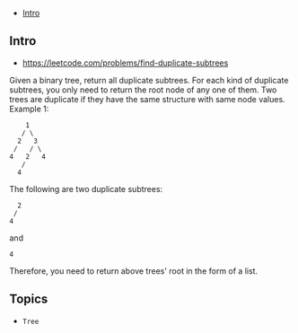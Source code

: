 - [Intro](#intro)

## Intro

- https://leetcode.com/problems/find-duplicate-subtrees

Given a binary tree, return all duplicate subtrees. For each kind of duplicate subtrees, you only need to return the root node of any one of them.
Two trees are duplicate if they have the same structure with same node values.
Example 1: 

        1
       / \
      2   3
     /   / \
    4   2   4
       /
      4

The following are two duplicate subtrees:

      2
     /
    4

and

    4

Therefore, you need to return above trees' root in the form of a list.

## Topics

- `Tree`


